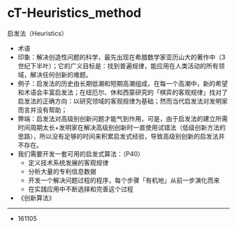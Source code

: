 # cT-Heuristics_method

启发法（Heuristics）

- 术语
- 印象：解决创造性问题的科学，最先出现在希腊数学家亚历山大的著作中（3世纪下半叶）；它的广义目标是：找到普遍规律，能应用在人类活动的所有领域，解决任何创新的难题。
- 例子：启发法的历史由长期低潮和短期高潮组成，在每一个高潮中，新的希望和术语会丰富启发法；在纽厄尔、休和西蒙研究的「棋弈的客观规律」找对了启发法的正确方向：以研究领域的客观规律为基础；然而当代启发法对发明家而言并没有帮助；
- 弊端：启发法对高级别创新问题才能气到作用，可是，由于启发法的建立所需时间周期太长+发明家在解决高级别创新时一直使用试错法（低级创新方法的思路），所以没有足够的时间来积累启发式经验，导致高级别创新的启发法并不存在。
- 我们需要开发一套可用的启发式算法：（P40）
	- 定义技术系统发展的客观规律
	- 分析大量的专利信息数据
	- 开发一个解决问题过程的程序，每个步骤「有机地」从前一步演化而来
	- 在实践应用中不断选择和完善这个过程
- 《创新算法》

---

- 161105